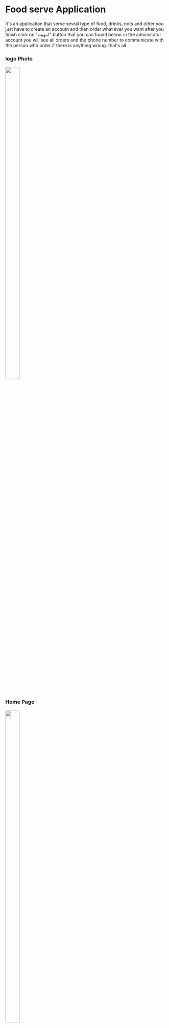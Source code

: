 # Food serve Application
It's an application that serve sevral type of food, drinks, nots and other you just have to create an accoutn and then order what ever you want 
after you finish click on "انتهيت" button that you can found below.
in the adminstator account you will see all orders and the phone number to communicate with the person who order if there is anything wrong.
that's all.

### logo Photo
<img src="https://firebasestorage.googleapis.com/v0/b/postappwithkotlin.appspot.com/o/Activities%2FFooduct.jpg?alt=media&token=967784d8-88de-4356-b937-c89c0bacc630" 
width="30%" height="50%">

### Home Page
<img src="https://firebasestorage.googleapis.com/v0/b/postappwithkotlin.appspot.com/o/Activities%2Ffoduct-HomePage.jpg?alt=media&token=8b2ee5f1-6e5a-413f-8b59-8a469b005358" 
width="30%" height="50%">
